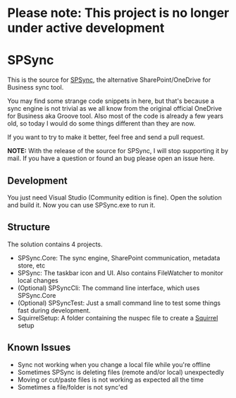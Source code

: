# Please note: This project is no longer under active development

# SPSync

This is the source for [SPSync](http://spsync.net), the alternative SharePoint/OneDrive for Business sync tool.

You may find some strange code snippets in here, but that's
because a sync engine is not trivial as we all know from the original official OneDrive for Business aka Groove tool. Also most of the code is already a few years old, so today I would do some things different than they are now.

If you want to try to make it better, feel free and send a pull request.

**NOTE:** With the release of the source for SPSync, I will stop supporting it by mail. If you have a question or found an bug please open an issue here.

## Development
You just need Visual Studio (Community edition is fine). Open the solution and build it. Now you can use
SPSync.exe to run it.

## Structure
The solution contains 4 projects.

- SPSync.Core: The sync engine, SharePoint communication, metadata store, etc
- SPSync: The taskbar icon and UI. Also contains FileWatcher to monitor local changes
- (Optional) SPSyncCli: The command line interface, which uses SPSync.Core
- (Optional) SPSyncTest: Just a small command line to test some things fast during development.
- SquirrelSetup: A folder containing the nuspec file to create a [Squirrel](https://github.com/Squirrel/Squirrel.Windows) setup

## Known Issues
- Sync not working when you change a local file while you're offline
- Sometimes SPSync is deleting files (remote and/or local) unexpectedly
- Moving or cut/paste files is not working as expected all the time
- Sometimes a file/folder is not sync'ed


